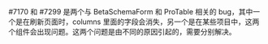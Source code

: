 #7170 和 #7299 是两个与 BetaSchemaForm 和 ProTable 相关的 bug，其中一个是在刷新页面时，columns 里面的字段会消失，另一个是在某些项目中，这两个组件会出现问题。这两个问题是由不同的原因引起的，需要分别解决。
